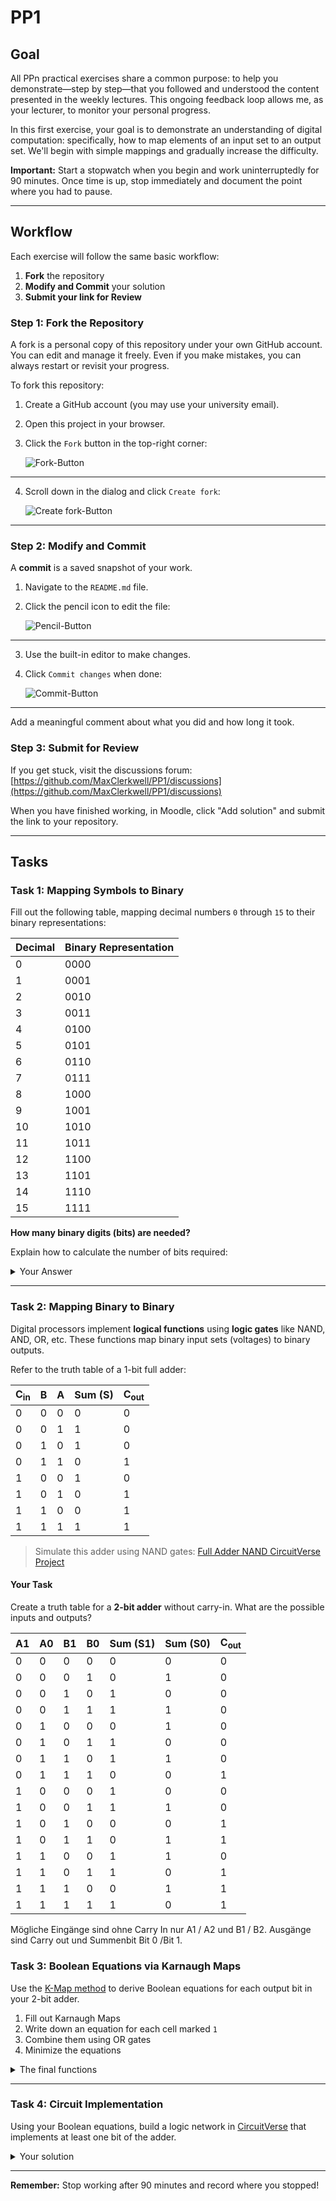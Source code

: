# PP1

## Goal
All PPn practical exercises share a common purpose: to help you demonstrate—step by step—that you followed and understood the content presented in the weekly lectures. This ongoing feedback loop allows me, as your lecturer, to monitor your personal progress.

In this first exercise, your goal is to demonstrate an understanding of digital computation: specifically, how to map elements of an input set to an output set. We'll begin with simple mappings and gradually increase the difficulty.

**Important:** Start a stopwatch when you begin and work uninterruptedly for 90 minutes. Once time is up, stop immediately and document the point where you had to pause.

---

## Workflow
Each exercise will follow the same basic workflow:

1. **Fork** the repository
2. **Modify and Commit** your solution
3. **Submit your link for Review**

### Step 1: Fork the Repository
A fork is a personal copy of this repository under your own GitHub account. You can edit and manage it freely. Even if you make mistakes, you can always restart or revisit your progress.

To fork this repository:

1. Create a GitHub account (you may use your university email).
2. Open this project in your browser.
3. Click the `Fork` button in the top-right corner:

   ![Fork-Button](./assets/fork.png)

---

4. Scroll down in the dialog and click `Create fork`:

   ![Create fork-Button](./assets/create_fork.png)

---

### Step 2: Modify and Commit
A **commit** is a saved snapshot of your work.

1. Navigate to the `README.md` file.
2. Click the pencil icon to edit the file:

   ![Pencil-Button](./assets/pencil.png)

---

3. Use the built-in editor to make changes.
4. Click `Commit changes` when done:

   ![Commit-Button](./assets/commit_button.png)

---

Add a meaningful comment about what you did and how long it took.

### Step 3: Submit for Review
If you get stuck, visit the discussions forum:
[https://github.com/MaxClerkwell/PP1/discussions](https://github.com/MaxClerkwell/PP1/discussions)

When you have finished working, in Moodle, click "Add solution" and submit the link to your repository.

---

## Tasks

### Task 1: Mapping Symbols to Binary
Fill out the following table, mapping decimal numbers `0` through `15` to their binary representations:

| Decimal | Binary Representation |
|---------|------------------------|
| 0       | 0000                   |
| 1       | 0001                   |
| 2       | 0010                   |
| 3       | 0011                   |
| 4       | 0100                   |
| 5       | 0101                   |
| 6       | 0110                   |
| 7       | 0111                   |
| 8       | 1000                   |
| 9       | 1001                   |
| 10      | 1010                   |
| 11      | 1011                   |
| 12      | 1100                   |
| 13      | 1101                   |
| 14      | 1110                   |
| 15      | 1111                   |

**How many binary digits (bits) are needed?**

Explain how to calculate the number of bits required:
<details>
<summary>Your Answer</summary>
1. Stelle 2^0
2. Stelle 2^1
3.Stelle 2^2
4.Stelle 2^3
n.Stelle 2^n-1
</details>

---

### Task 2: Mapping Binary to Binary
Digital processors implement **logical functions** using **logic gates** like NAND, AND, OR, etc.
These functions map binary input sets (voltages) to binary outputs.

Refer to the truth table of a 1-bit full adder:

| C<sub>in</sub> | B | A | Sum (S) | C<sub>out</sub> |
|--------------|---|---|---------|-----------------|
| 0            | 0 | 0 | 0       | 0               |
| 0            | 0 | 1 | 1       | 0               |
| 0            | 1 | 0 | 1       | 0               |
| 0            | 1 | 1 | 0       | 1               |
| 1            | 0 | 0 | 1       | 0               |
| 1            | 0 | 1 | 0       | 1               |
| 1            | 1 | 0 | 0       | 1               |
| 1            | 1 | 1 | 1       | 1               |

> Simulate this adder using NAND gates:
[Full Adder NAND CircuitVerse Project](https://circuitverse.org/users/305021/projects/full-adder-nand-990621f6-993b-4676-a1b5-2a31aae451ce)

#### Your Task
Create a truth table for a **2-bit adder** without carry-in. What are the possible inputs and outputs?

| A1 | A0| B1 | B0 | Sum (S1) |Sum (S0)| C<sub>out</sub> |
|---|---|---|-------|------|--------|-------|
| 0 | 0 | 0 | 0     | 0    | 0      |   0   |
| 0 | 0 | 0 | 1     | 0    | 1      |   0   |
| 0 | 0 | 1 | 0     | 1    | 0      |   0   |
| 0 | 0 | 1 | 1     | 1    | 1      |   0   |
| 0 | 1 | 0 | 0     | 0    | 1      |   0   |
| 0 | 1 | 0 | 1     | 1    | 0      |   0   |
| 0 | 1 | 1 | 0     | 1    | 1      |   0   |
| 0 | 1 | 1 | 1     | 0    | 0      |   1   |
| 1 | 0 | 0 | 0     | 1    | 0      |   0   |
| 1 | 0 | 0 | 1     | 1    | 1      |   0   |
| 1 | 0 | 1 | 0     | 0    | 0      |   1   |
| 1 | 0 | 1 | 1     | 0    | 1      |   1   |
| 1 | 1 | 0 | 0     | 1    | 1      |   0   |
| 1 | 1 | 0 | 1     | 1    | 0      |   1   |
| 1 | 1 | 1 | 0     | 0    | 1      |   1   |
| 1 | 1 | 1 | 1     | 1    | 0      |   1   |

Mögliche Eingänge sind ohne Carry In nur A1 / A2 und B1 / B2. Ausgänge sind Carry out und Summenbit Bit 0 /Bit 1.

### Task 3: Boolean Equations via Karnaugh Maps
Use the [K-Map method](https://github.com/STEMgraph/4b957490-badf-4264-b9f2-1b5aa370f36e) to derive Boolean equations for each output bit in your 2-bit adder.

1. Fill out Karnaugh Maps
2. Write down an equation for each cell marked `1`
3. Combine them using OR gates
4. Minimize the equations

<details>
<summary>The final functions</summary>

Q<sub>0</sub> = A0 XOR B0

Q<sub>1</sub> = (A0*B0)+ (not B1 * A1 * (B0+A0))+(B1* not A1 * not A0)

C<sub>out</sub> = (B1 * A1) + (A0 * B0 *(A1+B1))

</details>

---

### Task 4: Circuit Implementation
Using your Boolean equations, build a logic network in [CircuitVerse](https://circuitverse.org) that implements at least one bit of the adder.

<details>
<summary>Your solution</summary>
A share link to your solution goes here: <a href=".................">Link!</a>
</details>

---

**Remember:** Stop working after 90 minutes and record where you stopped!

